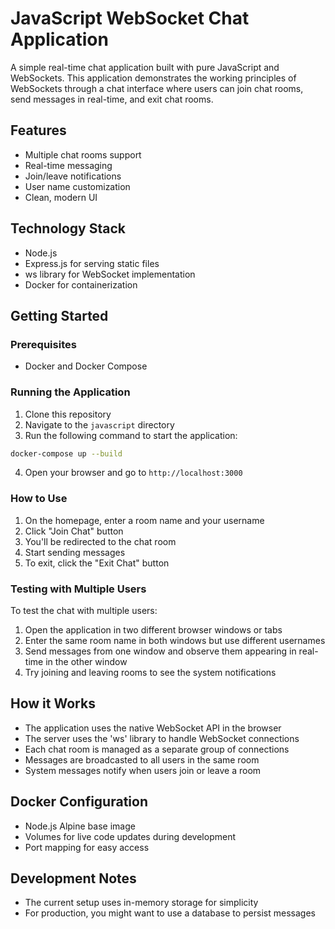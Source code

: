 # JavaScript WebSocket Chat Application

A simple real-time chat application built with pure JavaScript and WebSockets. This application demonstrates the working principles of WebSockets through a chat interface where users can join chat rooms, send messages in real-time, and exit chat rooms.

## Features

- Multiple chat rooms support
- Real-time messaging
- Join/leave notifications
- User name customization
- Clean, modern UI

## Technology Stack

- Node.js
- Express.js for serving static files
- ws library for WebSocket implementation
- Docker for containerization

## Getting Started

### Prerequisites

- Docker and Docker Compose

### Running the Application

1. Clone this repository
2. Navigate to the `javascript` directory
3. Run the following command to start the application:

```bash
docker-compose up --build
```

4. Open your browser and go to `http://localhost:3000`

### How to Use

1. On the homepage, enter a room name and your username
2. Click "Join Chat" button
3. You'll be redirected to the chat room
4. Start sending messages
5. To exit, click the "Exit Chat" button

### Testing with Multiple Users

To test the chat with multiple users:

1. Open the application in two different browser windows or tabs
2. Enter the same room name in both windows but use different usernames
3. Send messages from one window and observe them appearing in real-time in the other window
4. Try joining and leaving rooms to see the system notifications

## How it Works

- The application uses the native WebSocket API in the browser
- The server uses the 'ws' library to handle WebSocket connections
- Each chat room is managed as a separate group of connections
- Messages are broadcasted to all users in the same room
- System messages notify when users join or leave a room

## Docker Configuration

- Node.js Alpine base image
- Volumes for live code updates during development
- Port mapping for easy access

## Development Notes

- The current setup uses in-memory storage for simplicity
- For production, you might want to use a database to persist messages 